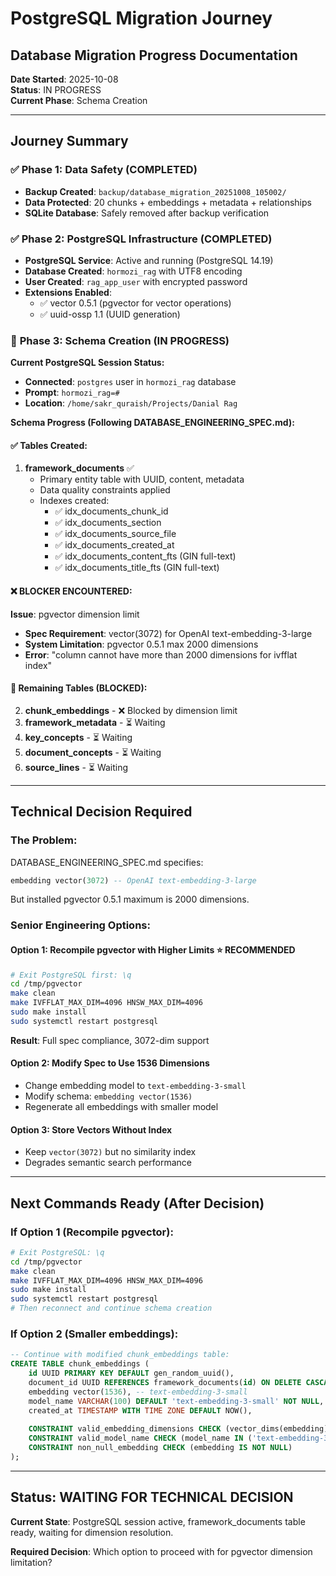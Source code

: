 # PostgreSQL Migration Journey
## Database Migration Progress Documentation

**Date Started**: 2025-10-08  
**Status**: IN PROGRESS  
**Current Phase**: Schema Creation  

---

## Journey Summary

### ✅ **Phase 1: Data Safety (COMPLETED)**
- **Backup Created**: `backup/database_migration_20251008_105002/`
- **Data Protected**: 20 chunks + embeddings + metadata + relationships
- **SQLite Database**: Safely removed after backup verification

### ✅ **Phase 2: PostgreSQL Infrastructure (COMPLETED)**
- **PostgreSQL Service**: Active and running (PostgreSQL 14.19)
- **Database Created**: `hormozi_rag` with UTF8 encoding
- **User Created**: `rag_app_user` with encrypted password
- **Extensions Enabled**: 
  - ✅ vector 0.5.1 (pgvector for vector operations)
  - ✅ uuid-ossp 1.1 (UUID generation)

### 🔄 **Phase 3: Schema Creation (IN PROGRESS)**

**Current PostgreSQL Session Status:**
- **Connected**: `postgres` user in `hormozi_rag` database
- **Prompt**: `hormozi_rag=#`
- **Location**: `/home/sakr_quraish/Projects/Danial Rag`

**Schema Progress (Following DATABASE_ENGINEERING_SPEC.md):**

#### ✅ **Tables Created:**
1. **framework_documents** ✅
   - Primary entity table with UUID, content, metadata
   - Data quality constraints applied
   - Indexes created:
     - ✅ idx_documents_chunk_id
     - ✅ idx_documents_section  
     - ✅ idx_documents_source_file
     - ✅ idx_documents_created_at
     - ✅ idx_documents_content_fts (GIN full-text)
     - ✅ idx_documents_title_fts (GIN full-text)

#### ❌ **BLOCKER ENCOUNTERED:**
**Issue**: pgvector dimension limit
- **Spec Requirement**: vector(3072) for OpenAI text-embedding-3-large
- **System Limitation**: pgvector 0.5.1 max 2000 dimensions
- **Error**: "column cannot have more than 2000 dimensions for ivfflat index"

#### 🚫 **Remaining Tables (BLOCKED):**
2. **chunk_embeddings** - ❌ Blocked by dimension limit
3. **framework_metadata** - ⏳ Waiting
4. **key_concepts** - ⏳ Waiting  
5. **document_concepts** - ⏳ Waiting
6. **source_lines** - ⏳ Waiting

---

## Technical Decision Required

### **The Problem:**
DATABASE_ENGINEERING_SPEC.md specifies:
```sql
embedding vector(3072) -- OpenAI text-embedding-3-large
```

But installed pgvector 0.5.1 maximum is 2000 dimensions.

### **Senior Engineering Options:**

#### **Option 1: Recompile pgvector with Higher Limits** ⭐️ **RECOMMENDED**
```bash
# Exit PostgreSQL first: \q
cd /tmp/pgvector
make clean
make IVFFLAT_MAX_DIM=4096 HNSW_MAX_DIM=4096
sudo make install
sudo systemctl restart postgresql
```
**Result**: Full spec compliance, 3072-dim support

#### **Option 2: Modify Spec to Use 1536 Dimensions**
- Change embedding model to `text-embedding-3-small`
- Modify schema: `embedding vector(1536)`
- Regenerate all embeddings with smaller model

#### **Option 3: Store Vectors Without Index**
- Keep `vector(3072)` but no similarity index
- Degrades semantic search performance

---

## Next Commands Ready (After Decision)

### **If Option 1 (Recompile pgvector):**
```bash
# Exit PostgreSQL: \q
cd /tmp/pgvector
make clean
make IVFFLAT_MAX_DIM=4096 HNSW_MAX_DIM=4096
sudo make install
sudo systemctl restart postgresql
# Then reconnect and continue schema creation
```

### **If Option 2 (Smaller embeddings):**
```sql
-- Continue with modified chunk_embeddings table:
CREATE TABLE chunk_embeddings (
    id UUID PRIMARY KEY DEFAULT gen_random_uuid(),
    document_id UUID REFERENCES framework_documents(id) ON DELETE CASCADE,
    embedding vector(1536), -- text-embedding-3-small
    model_name VARCHAR(100) DEFAULT 'text-embedding-3-small' NOT NULL,
    created_at TIMESTAMP WITH TIME ZONE DEFAULT NOW(),
    
    CONSTRAINT valid_embedding_dimensions CHECK (vector_dims(embedding) = 1536),
    CONSTRAINT valid_model_name CHECK (model_name IN ('text-embedding-3-large', 'text-embedding-3-small')),
    CONSTRAINT non_null_embedding CHECK (embedding IS NOT NULL)
);
```

---

## Status: WAITING FOR TECHNICAL DECISION

**Current State**: PostgreSQL session active, framework_documents table ready, waiting for dimension resolution.

**Required Decision**: Which option to proceed with for pgvector dimension limitation?